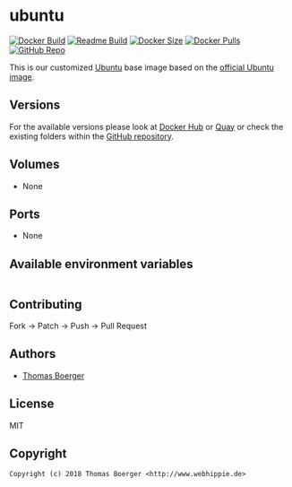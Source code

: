 # ubuntu

[![Docker Build](https://github.com/dockhippie/ubuntu/workflows/docker/badge.svg)](https://github.com/dockhippie/ubuntu/actions?query=workflow%3Adocker) [![Readme Build](https://github.com/dockhippie/ubuntu/workflows/readme/badge.svg)](https://github.com/dockhippie/ubuntu/actions?query=workflow%3Areadme) [![Docker Size](https://img.shields.io/docker/image-size/webhippie/ubuntu/latest)](#) [![Docker Pulls](https://img.shields.io/docker/pulls/webhippie/ubuntu)](https://hub.docker.com/r/webhippie/ubuntu) [![GitHub Repo](https://img.shields.io/badge/github-repo-yellowgreen)](https://github.com/dockhippie/ubuntu)

This is our customized [Ubuntu](http://www.ubuntu.com/) base image based on the [official Ubuntu image](https://hub.docker.com/_/ubuntu).

## Versions

For the available versions please look at [Docker Hub](https://hub.docker.com/r/webhippie/ubuntu/tags) or [Quay](https://quay.io/repository/webhippie/ubuntu?tab=tags) or check the existing folders within the [GitHub repository](https://github.com/dockhippie/ubuntu).

## Volumes

* None

## Ports

* None

## Available environment variables

```console

```

## Contributing

Fork -> Patch -> Push -> Pull Request

## Authors

*  [Thomas Boerger](https://github.com/tboerger)

## License

MIT

## Copyright

```console
Copyright (c) 2018 Thomas Boerger <http://www.webhippie.de>
```
